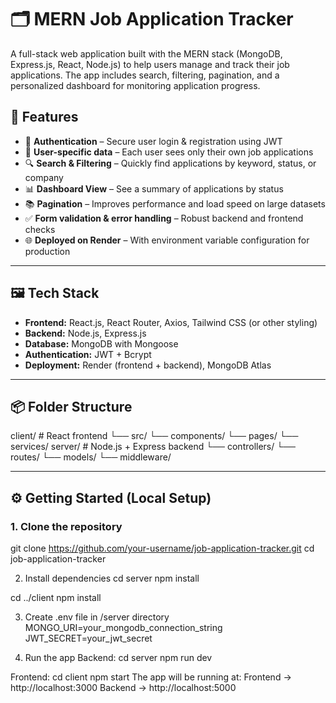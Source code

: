# 🗂️ MERN Job Application Tracker

A full-stack web application built with the MERN stack (MongoDB, Express.js, React, Node.js) to help users manage and track their job applications. The app includes search, filtering, pagination, and a personalized dashboard for monitoring application progress.

## 🚀 Features

- 🔐 **Authentication** – Secure user login & registration using JWT
- 📄 **User-specific data** – Each user sees only their own job applications
- 🔍 **Search & Filtering** – Quickly find applications by keyword, status, or company
- 📊 **Dashboard View** – See a summary of applications by status
- 📚 **Pagination** – Improves performance and load speed on large datasets
- ✅ **Form validation & error handling** – Robust backend and frontend checks
- 🌐 **Deployed on Render** – With environment variable configuration for production

---

## 🖼️ Tech Stack

- **Frontend:** React.js, React Router, Axios, Tailwind CSS (or other styling)
- **Backend:** Node.js, Express.js
- **Database:** MongoDB with Mongoose
- **Authentication:** JWT + Bcrypt
- **Deployment:** Render (frontend + backend), MongoDB Atlas

---

## 📦 Folder Structure

client/ # React frontend
└── src/
└── components/
└── pages/
└── services/
server/ # Node.js + Express backend
└── controllers/
└── routes/
└── models/
└── middleware/

---

## ⚙️ Getting Started (Local Setup)

### 1. Clone the repository

git clone https://github.com/your-username/job-application-tracker.git
cd job-application-tracker

2. Install dependencies
cd server
npm install

cd ../client
npm install

3. Create .env file in /server directory
MONGO_URI=your_mongodb_connection_string
JWT_SECRET=your_jwt_secret

4. Run the app
Backend:
cd server
npm run dev

Frontend:
cd client
npm start
The app will be running at:
Frontend → http://localhost:3000
Backend → http://localhost:5000
